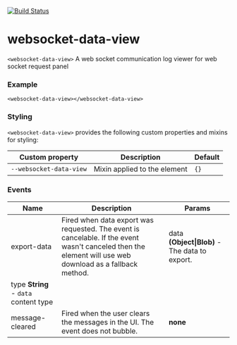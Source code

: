 [![Build Status](https://travis-ci.org/advanced-rest-client/websocket-data-view.svg?branch=stage)](https://travis-ci.org/advanced-rest-client/websocket-data-view)  

# websocket-data-view

`<websocket-data-view>` A web socket communication log viewer for web socket request panel

### Example
```
<websocket-data-view></websocket-data-view>
```

### Styling
`<websocket-data-view>` provides the following custom properties and mixins for styling:

Custom property | Description | Default
----------------|-------------|----------
`--websocket-data-view` | Mixin applied to the element | `{}`



### Events
| Name | Description | Params |
| --- | --- | --- |
| export-data | Fired when data export was requested. The event is cancelable. If the event wasn't canceled then the element will use web download as a fallback method. | data **(Object&#124;Blob)** - The data to export. |
type **String** - `data` content type |
| message-cleared | Fired when the user clears the messages in the UI. The event does not bubble. | __none__ |

